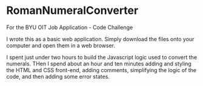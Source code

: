 # RomanNumeralConverter
For the BYU OIT Job Application - Code Challenge

I wrote this as a basic web application. Simply download the files onto your computer and open them in a web browser.

I spent just under two hours to build the Javascript logic used to convert the numerals. THen I spend about an hour and ten minutes adding and styling the HTML and CSS front-end, adding comments, simplifying the logic of the code, and then adding some error states.
